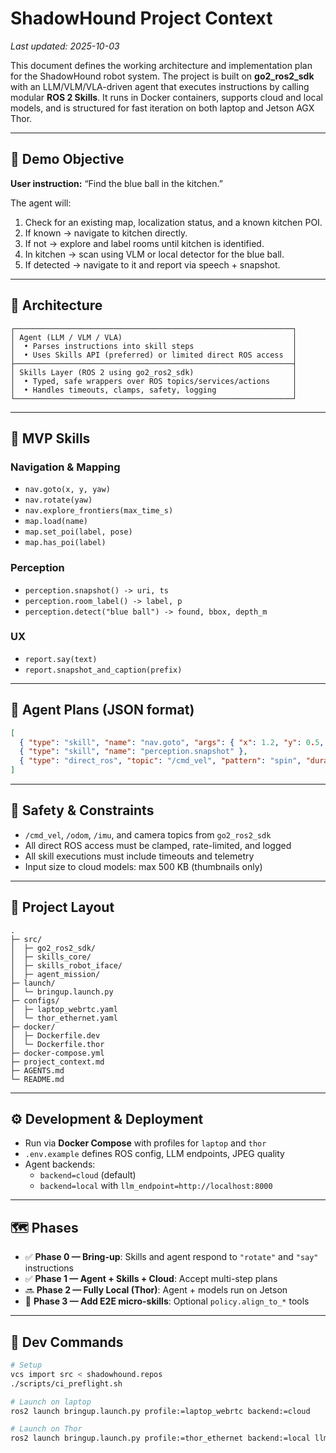 # ShadowHound Project Context
_Last updated: 2025-10-03_

This document defines the working architecture and implementation plan for the ShadowHound robot system. The project is built on **go2_ros2_sdk** with an LLM/VLM/VLA-driven agent that executes instructions by calling modular **ROS 2 Skills**. It runs in Docker containers, supports cloud and local models, and is structured for fast iteration on both laptop and Jetson AGX Thor.

---

## 🎯 Demo Objective

**User instruction:** “Find the blue ball in the kitchen.”

The agent will:
1. Check for an existing map, localization status, and a known kitchen POI.
2. If known → navigate to kitchen directly.
3. If not → explore and label rooms until kitchen is identified.
4. In kitchen → scan using VLM or local detector for the blue ball.
5. If detected → navigate to it and report via speech + snapshot.

---

## 🧠 Architecture

```
┌──────────────────────────────────────────────────────────────┐
│ Agent (LLM / VLM / VLA)                                      │
│  • Parses instructions into skill steps                      │
│  • Uses Skills API (preferred) or limited direct ROS access  │
├──────────────────────────────────────────────────────────────┤
│ Skills Layer (ROS 2 using go2_ros2_sdk)                      │
│  • Typed, safe wrappers over ROS topics/services/actions     │
│  • Handles timeouts, clamps, safety, logging                 │
└──────────────────────────────────────────────────────────────┘
```

---

## 🔧 MVP Skills

### Navigation & Mapping
- `nav.goto(x, y, yaw)`
- `nav.rotate(yaw)`
- `nav.explore_frontiers(max_time_s)`
- `map.load(name)`
- `map.set_poi(label, pose)`
- `map.has_poi(label)`

### Perception
- `perception.snapshot() -> uri, ts`
- `perception.room_label() -> label, p`
- `perception.detect("blue ball") -> found, bbox, depth_m`

### UX
- `report.say(text)`
- `report.snapshot_and_caption(prefix)`

---

## 📜 Agent Plans (JSON format)

```json
[
  { "type": "skill", "name": "nav.goto", "args": { "x": 1.2, "y": 0.5, "yaw": 0.0 } },
  { "type": "skill", "name": "perception.snapshot" },
  { "type": "direct_ros", "topic": "/cmd_vel", "pattern": "spin", "duration": 2.0 }
]
```

---

## 🧪 Safety & Constraints

- `/cmd_vel`, `/odom`, `/imu`, and camera topics from `go2_ros2_sdk`
- All direct ROS access must be clamped, rate-limited, and logged
- All skill executions must include timeouts and telemetry
- Input size to cloud models: max 500 KB (thumbnails only)

---

## 🧱 Project Layout

```
.
├─ src/
│  ├─ go2_ros2_sdk/
│  ├─ skills_core/
│  ├─ skills_robot_iface/
│  ├─ agent_mission/
├─ launch/
│  └─ bringup.launch.py
├─ configs/
│  ├─ laptop_webrtc.yaml
│  └─ thor_ethernet.yaml
├─ docker/
│  ├─ Dockerfile.dev
│  └─ Dockerfile.thor
├─ docker-compose.yml
├─ project_context.md
├─ AGENTS.md
└─ README.md
```

---

## ⚙️ Development & Deployment

- Run via **Docker Compose** with profiles for `laptop` and `thor`
- `.env.example` defines ROS config, LLM endpoints, JPEG quality
- Agent backends:
  - `backend=cloud` (default)
  - `backend=local` with `llm_endpoint=http://localhost:8000`

---

## 🗺️ Phases

- ✅ **Phase 0 — Bring-up**: Skills and agent respond to `"rotate"` and `"say"` instructions
- ✅ **Phase 1 — Agent + Skills + Cloud**: Accept multi-step plans
- 🔜 **Phase 2 — Fully Local (Thor)**: Agent + models run on Jetson
- 🔮 **Phase 3 — Add E2E micro-skills**: Optional `policy.align_to_*` tools

---

## 🚀 Dev Commands

```bash
# Setup
vcs import src < shadowhound.repos
./scripts/ci_preflight.sh

# Launch on laptop
ros2 launch bringup.launch.py profile:=laptop_webrtc backend:=cloud

# Launch on Thor
ros2 launch bringup.launch.py profile:=thor_ethernet backend:=local llm_endpoint:=http://localhost:8000
```
